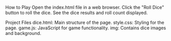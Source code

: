 How to Play
Open the index.html file in a web browser.
Click the "Roll Dice" button to roll the dice.
See the dice results and roll count displayed.

Project Files
dice.html: Main structure of the page.
style.css: Styling for the page.
game.js: JavaScript for game functionality.
img: Contains dice images and background.